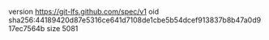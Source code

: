 version https://git-lfs.github.com/spec/v1
oid sha256:44189420d87e5316ce641d7108de1cbe5b54dcef913837b8b47a0d917ec7564b
size 5081
